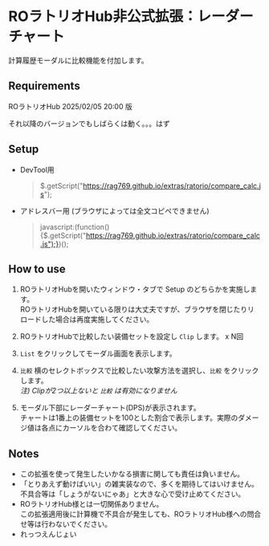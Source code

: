 # ROラトリオHub非公式拡張：レーダーチャート

計算履歴モーダルに比較機能を付加します。


## Requirements

ROラトリオHub 2025/02/05 20:00 版

それ以降のバージョンでもしばらくは動く。。。はず


## Setup

* DevTool用

    > $.getScript("https://rag769.github.io/extras/ratorio/compare_calc.js");

* アドレスバー用 (ブラウザによっては全文コピペできません)  

    > javascript:(function(){$.getScript("https://rag769.github.io/extras/ratorio/compare_calc.js");})();

## How to use

1. ROラトリオHubを開いたウィンドウ・タブで Setup のどちらかを実施します。  
    ROラトリオHubを開いている限りは大丈夫ですが、ブラウザを閉じたりリロードした場合は再度実施してください。

1. ROラトリオHubで比較したい装備セットを設定し `Clip` します。 x N回  

1. `List` をクリックしてモーダル画面を表示します。

1. `比較` 横のセレクトボックスで比較したい攻撃方法を選択し、`比較` をクリックします。  
    _注) Clipが2つ以上ないと `比較` は有効になりません_

1. モーダル下部にレーダーチャート(DPS)が表示されます。  
    チャートは1番上の装備セットを100とした割合で表示します。実際のダメージ値は各点にカーソルを合わて確認してください。


## Notes

* この拡張を使って発生したいかなる損害に関しても責任は負いません。
* 「とりあえず動けばいい」の雑実装なので、多くを期待してはいけません。  
    不具合等は「しょうがないにゃあ」と大きな心で受け止めてください。
* ROラトリオHub様とは一切関係ありません。  
  この拡張適用後に計算機で不具合が発生しても、ROラトリオHub様への問合せ等は行わないでください。
* れっつえんじょい
